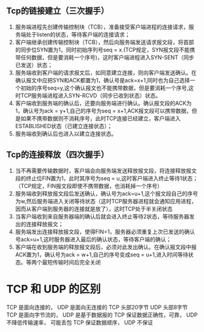 ## Tcp的链接建立（三次握手）

1.    服务端进程先创建传输控制块（TCB），准备接受客户端进程的连接请求，服务端处于listen的状态，等待客户端的连接请求；
2.    客户端继承创建传输控制块（TCB），然后向服务端发送请求报文段，将首部的同步位SYN置为1，同时初始序列号seq = x.(TCP规定，SYN报文段不能携带任何数据，但是要消耗一个序号)，这时客户端进程进入SYN-SENT（同步已发送）状态；
3.    服务端收到客户端的请求报文后，如同意建立连接，则向客户端发送确认。在确认报文中应把SYN和ACK都置为1，确认号是ack=x+1,同时也为自己选择一个初始的序号seq=y,这个确认报文也不能携带数据，但是要消耗一个序号,这时TCP服务端进程进入SYN-RCVD（同步已收到状态）状态。
4.    客户端收到服务端的确认后，还要向服务端进行确认。确认报文段的ACK为1，确认号为ack = y+1,自己的序号为seq = x+1,ACK报文段可以携带数据，但是如果不携带数据则不消耗序号，此时TCP连接已经建立，客户端进入ESTABLISHED状态（已建立连接状态）；
5.    服务端收到确认后也进入以建立连接状态。

## Tcp的连接释放（四次握手）

1.    当不再需要传输数据时，客户端会向服务端发送释放报文段，将连接释放报文段的终止位FIN置为1，此时其序号为seq = u,这时客户端进入终止等待1状态；（TCP规定，FIN报文段即使不携带数据，也消耗掉一个序号）
2.    服务端收到释放报文段后发送确认，确认号为ack=u+1,这个报文段自己的序号为w,然后服务端进入关闭等待状态（这时TCP服务器进程就会通知应用进程，因而从客户端到服务器的连接就是放了），这时TCP处于半关闭状态 
3.    当客户端收到来自服务器端的确认后就会进入终止等待2状态，等待服务器发出的连接释放报文；
4.    服务端发出连接释放报文段，使得FIN=1，服务器必须重复上次已发送的确认号ack=u+1,这时服务器进入最后的确认状态，等待客户端的确认；
5.    客户端在收到服务端的释放报文段后，必须对此发出确认。在确认报文段中报ACK置为1，确认号为ack = w+1,自己的序号变成seq = u+1,进入时间等待状态。等两个最短传输时间后完全关闭

# TCP 和 UDP 的区别
TCP 是面向连接的，        UDP 是面向无连接的
TCP 头部20字节           UDP 头部8字节
TCP 是面向字节流的，      UDP 是基于数据报的
TCP 保证数据正确性，可靠， UDP 不降低传输速率， 可能丢包
TCP 保证数据顺序，        UDP 不保证
